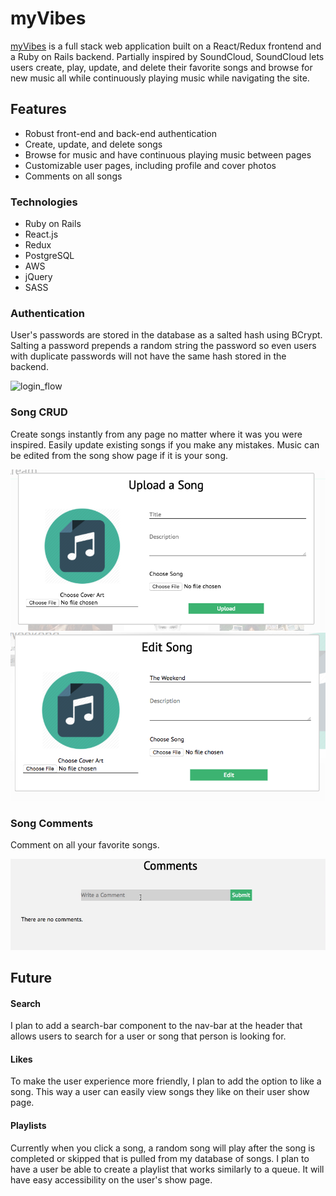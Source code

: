 # myVibes

[myVibes](https://myvibessoundcloud.herokuapp.com/) is a full stack web application built on a React/Redux frontend and a Ruby on Rails backend. Partially inspired by SoundCloud, SoundCloud lets users create, play, update, and delete their favorite songs and browse for new music all while continuously playing music while navigating the site.

## Features

- Robust front-end and back-end authentication
- Create, update, and delete songs
- Browse for music and have continuous playing music between pages
- Customizable user pages, including profile and cover photos
- Comments on all songs

### Technologies
- Ruby on Rails
- React.js
- Redux
- PostgreSQL
- AWS
- jQuery
- SASS

### Authentication

User's passwords are stored in the database as a salted hash using BCrypt. Salting a password prepends a random string the password so even users with duplicate passwords will not have the same hash stored in the backend.

![login_flow](/app/assets/images/auth.gif)


### Song CRUD

Create songs instantly from any page no matter where it was you were inspired. Easily update existing songs if you make any mistakes. Music can be edited from the song show page if it is your song.


![song_create](/app/assets/images/uploadpic.png) ![song_edit](/app/assets/images/editpic.png)

### Song Comments

Comment on all your favorite songs.

![comment](/app/assets/images/comments.gif)

## Future

#### Search

I plan to add a search-bar component to the nav-bar at the header that allows users to search for a user or song that person is looking for.

#### Likes

To make the user experience more friendly, I plan to add the option to like a song. This way a user can easily view songs they like on their user show page.

#### Playlists

Currently when you click a song, a random song will play after the song is completed or skipped that is pulled from my database of songs. I plan to have a user be able to create a playlist that works similarly to a queue. It will have easy accessibility on the user's show page.
